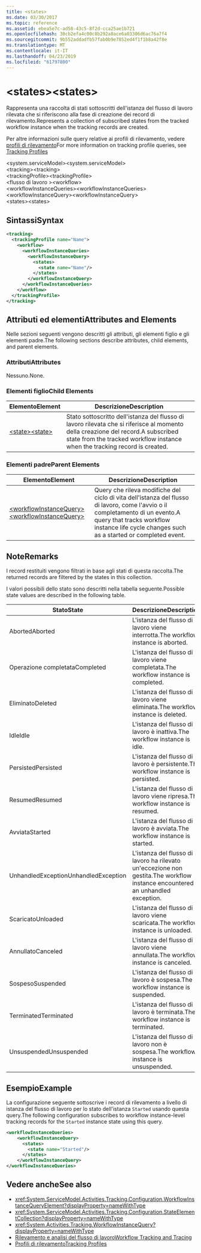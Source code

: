 ```yaml
---
title: <states>
ms.date: 03/30/2017
ms.topic: reference
ms.assetid: ebea5e7c-ad58-43c5-8f2d-cca25ae1b721
ms.openlocfilehash: 30cb2efa4c00c8b292a8ace6a03306d6ac76a7f4
ms.sourcegitcommit: 9b552addadfb57fab0b9e7852ed4f1f1b8a42f8e
ms.translationtype: MT
ms.contentlocale: it-IT
ms.lasthandoff: 04/23/2019
ms.locfileid: "61797800"
---
```

# <a name="states"></a><span data-ttu-id="355f2-101">\<states></span><span class="sxs-lookup"><span data-stu-id="355f2-101">\<states></span></span>
<span data-ttu-id="355f2-102">Rappresenta una raccolta di stati sottoscritti dell'istanza del flusso di lavoro rilevata che si riferiscono alla fase di creazione dei record di rilevamento.</span><span class="sxs-lookup"><span data-stu-id="355f2-102">Represents a collection of subscribed states from the tracked workflow instance when the tracking records are created.</span></span>  
  
 <span data-ttu-id="355f2-103">Per altre informazioni sulle query relative ai profili di rilevamento, vedere [profili di rilevamento](../../../../../docs/framework/windows-workflow-foundation/tracking-profiles.md)</span><span class="sxs-lookup"><span data-stu-id="355f2-103">For more information on tracking profile queries, see [Tracking Profiles](../../../../../docs/framework/windows-workflow-foundation/tracking-profiles.md)</span></span>  
  
<span data-ttu-id="355f2-104">\<system.serviceModel></span><span class="sxs-lookup"><span data-stu-id="355f2-104">\<system.serviceModel></span></span>  
<span data-ttu-id="355f2-105">\<tracking></span><span class="sxs-lookup"><span data-stu-id="355f2-105">\<tracking></span></span>  
<span data-ttu-id="355f2-106">\<trackingProfile></span><span class="sxs-lookup"><span data-stu-id="355f2-106">\<trackingProfile></span></span>  
<span data-ttu-id="355f2-107">\<flusso di lavoro ></span><span class="sxs-lookup"><span data-stu-id="355f2-107">\<workflow></span></span>  
<span data-ttu-id="355f2-108">\<workflowInstanceQueries></span><span class="sxs-lookup"><span data-stu-id="355f2-108">\<workflowInstanceQueries></span></span>  
<span data-ttu-id="355f2-109">\<workflowInstanceQuery></span><span class="sxs-lookup"><span data-stu-id="355f2-109">\<workflowInstanceQuery></span></span>  
<span data-ttu-id="355f2-110">\<states></span><span class="sxs-lookup"><span data-stu-id="355f2-110">\<states></span></span>  
  
## <a name="syntax"></a><span data-ttu-id="355f2-111">Sintassi</span><span class="sxs-lookup"><span data-stu-id="355f2-111">Syntax</span></span>  
  
```xml  
<tracking>
  <trackingProfile name="Name">
    <workflow>
      <workflowInstanceQueries>
        <workflowInstanceQuery>
          <states>
            <state name="Name"/>
          </states>
        </workflowInstanceQuery>
      </workflowInstanceQueries>
    </workflow>
  </trackingProfile>
</tracking>  
```  
  
## <a name="attributes-and-elements"></a><span data-ttu-id="355f2-112">Attributi ed elementi</span><span class="sxs-lookup"><span data-stu-id="355f2-112">Attributes and Elements</span></span>  
 <span data-ttu-id="355f2-113">Nelle sezioni seguenti vengono descritti gli attributi, gli elementi figlio e gli elementi padre.</span><span class="sxs-lookup"><span data-stu-id="355f2-113">The following sections describe attributes, child elements, and parent elements.</span></span>  
  
### <a name="attributes"></a><span data-ttu-id="355f2-114">Attributi</span><span class="sxs-lookup"><span data-stu-id="355f2-114">Attributes</span></span>  
 <span data-ttu-id="355f2-115">Nessuno.</span><span class="sxs-lookup"><span data-stu-id="355f2-115">None.</span></span>  
  
### <a name="child-elements"></a><span data-ttu-id="355f2-116">Elementi figlio</span><span class="sxs-lookup"><span data-stu-id="355f2-116">Child Elements</span></span>  
  
|<span data-ttu-id="355f2-117">Elemento</span><span class="sxs-lookup"><span data-stu-id="355f2-117">Element</span></span>|<span data-ttu-id="355f2-118">Descrizione</span><span class="sxs-lookup"><span data-stu-id="355f2-118">Description</span></span>|  
|-------------|-----------------|  
|[<span data-ttu-id="355f2-119">\<state></span><span class="sxs-lookup"><span data-stu-id="355f2-119">\<state></span></span>](../../../../../docs/framework/configure-apps/file-schema/windows-workflow-foundation/states.md)|<span data-ttu-id="355f2-120">Stato sottoscritto dell'istanza del flusso di lavoro rilevata che si riferisce al momento della creazione del record.</span><span class="sxs-lookup"><span data-stu-id="355f2-120">A subscribed state from the tracked workflow instance when the tracking record is created.</span></span>|  
  
### <a name="parent-elements"></a><span data-ttu-id="355f2-121">Elementi padre</span><span class="sxs-lookup"><span data-stu-id="355f2-121">Parent Elements</span></span>  
  
|<span data-ttu-id="355f2-122">Elemento</span><span class="sxs-lookup"><span data-stu-id="355f2-122">Element</span></span>|<span data-ttu-id="355f2-123">Descrizione</span><span class="sxs-lookup"><span data-stu-id="355f2-123">Description</span></span>|  
|-------------|-----------------|  
|[<span data-ttu-id="355f2-124">\<workflowInstanceQuery></span><span class="sxs-lookup"><span data-stu-id="355f2-124">\<workflowInstanceQuery></span></span>](../../../../../docs/framework/configure-apps/file-schema/windows-workflow-foundation/workflowinstancequery.md)|<span data-ttu-id="355f2-125">Query che rileva modifiche del ciclo di vita dell'istanza del flusso di lavoro, come l'avvio o il completamento di un evento.</span><span class="sxs-lookup"><span data-stu-id="355f2-125">A query that tracks workflow instance life cycle changes such as a started or completed event.</span></span>|  
  
## <a name="remarks"></a><span data-ttu-id="355f2-126">Note</span><span class="sxs-lookup"><span data-stu-id="355f2-126">Remarks</span></span>  
 <span data-ttu-id="355f2-127">I record restituiti vengono filtrati in base agli stati di questa raccolta.</span><span class="sxs-lookup"><span data-stu-id="355f2-127">The returned records are filtered by the states in this collection.</span></span>  
  
 <span data-ttu-id="355f2-128">I valori possibili dello stato sono descritti nella tabella seguente.</span><span class="sxs-lookup"><span data-stu-id="355f2-128">Possible state values are described in the following table.</span></span>  
  
|<span data-ttu-id="355f2-129">Stato</span><span class="sxs-lookup"><span data-stu-id="355f2-129">State</span></span>|<span data-ttu-id="355f2-130">Descrizione</span><span class="sxs-lookup"><span data-stu-id="355f2-130">Description</span></span>|  
|-----------|-----------------|  
|<span data-ttu-id="355f2-131">Aborted</span><span class="sxs-lookup"><span data-stu-id="355f2-131">Aborted</span></span>|<span data-ttu-id="355f2-132">L'istanza del flusso di lavoro viene interrotta.</span><span class="sxs-lookup"><span data-stu-id="355f2-132">The workflow instance is aborted.</span></span>|  
|<span data-ttu-id="355f2-133">Operazione completata</span><span class="sxs-lookup"><span data-stu-id="355f2-133">Completed</span></span>|<span data-ttu-id="355f2-134">L'istanza del flusso di lavoro viene completata.</span><span class="sxs-lookup"><span data-stu-id="355f2-134">The workflow instance is completed.</span></span>|  
|<span data-ttu-id="355f2-135">Eliminato</span><span class="sxs-lookup"><span data-stu-id="355f2-135">Deleted</span></span>|<span data-ttu-id="355f2-136">L'istanza del flusso di lavoro viene eliminata.</span><span class="sxs-lookup"><span data-stu-id="355f2-136">The workflow instance is deleted.</span></span>|  
|<span data-ttu-id="355f2-137">Idle</span><span class="sxs-lookup"><span data-stu-id="355f2-137">Idle</span></span>|<span data-ttu-id="355f2-138">L'istanza del flusso di lavoro è inattiva.</span><span class="sxs-lookup"><span data-stu-id="355f2-138">The workflow instance is idle.</span></span>|  
|<span data-ttu-id="355f2-139">Persisted</span><span class="sxs-lookup"><span data-stu-id="355f2-139">Persisted</span></span>|<span data-ttu-id="355f2-140">L'istanza del flusso di lavoro è persistente.</span><span class="sxs-lookup"><span data-stu-id="355f2-140">The workflow instance is persisted.</span></span>|  
|<span data-ttu-id="355f2-141">Resumed</span><span class="sxs-lookup"><span data-stu-id="355f2-141">Resumed</span></span>|<span data-ttu-id="355f2-142">L'istanza del flusso di lavoro viene ripresa.</span><span class="sxs-lookup"><span data-stu-id="355f2-142">The workflow instance is resumed.</span></span>|  
|<span data-ttu-id="355f2-143">Avviata</span><span class="sxs-lookup"><span data-stu-id="355f2-143">Started</span></span>|<span data-ttu-id="355f2-144">L'istanza del flusso di lavoro è avviata.</span><span class="sxs-lookup"><span data-stu-id="355f2-144">The workflow instance is started.</span></span>|  
|<span data-ttu-id="355f2-145">UnhandledException</span><span class="sxs-lookup"><span data-stu-id="355f2-145">UnhandledException</span></span>|<span data-ttu-id="355f2-146">L'istanza del flusso di lavoro ha rilevato un'eccezione non gestita.</span><span class="sxs-lookup"><span data-stu-id="355f2-146">The workflow instance encountered an unhandled exception.</span></span>|  
|<span data-ttu-id="355f2-147">Scaricato</span><span class="sxs-lookup"><span data-stu-id="355f2-147">Unloaded</span></span>|<span data-ttu-id="355f2-148">L'istanza del flusso di lavoro viene scaricata.</span><span class="sxs-lookup"><span data-stu-id="355f2-148">The workflow instance is unloaded.</span></span>|  
|<span data-ttu-id="355f2-149">Annullato</span><span class="sxs-lookup"><span data-stu-id="355f2-149">Canceled</span></span>|<span data-ttu-id="355f2-150">L'istanza del flusso di lavoro viene annullata.</span><span class="sxs-lookup"><span data-stu-id="355f2-150">The workflow instance is canceled.</span></span>|  
|<span data-ttu-id="355f2-151">Sospeso</span><span class="sxs-lookup"><span data-stu-id="355f2-151">Suspended</span></span>|<span data-ttu-id="355f2-152">L'istanza del flusso di lavoro è sospesa.</span><span class="sxs-lookup"><span data-stu-id="355f2-152">The workflow instance is suspended.</span></span>|  
|<span data-ttu-id="355f2-153">Terminated</span><span class="sxs-lookup"><span data-stu-id="355f2-153">Terminated</span></span>|<span data-ttu-id="355f2-154">L'istanza del flusso di lavoro è terminata.</span><span class="sxs-lookup"><span data-stu-id="355f2-154">The workflow instance is terminated.</span></span>|  
|<span data-ttu-id="355f2-155">Unsuspended</span><span class="sxs-lookup"><span data-stu-id="355f2-155">Unsuspended</span></span>|<span data-ttu-id="355f2-156">L'istanza del flusso di lavoro non è sospesa.</span><span class="sxs-lookup"><span data-stu-id="355f2-156">The workflow instance is unsuspended.</span></span>|  
  
## <a name="example"></a><span data-ttu-id="355f2-157">Esempio</span><span class="sxs-lookup"><span data-stu-id="355f2-157">Example</span></span>  
 <span data-ttu-id="355f2-158">La configurazione seguente sottoscrive i record di rilevamento a livello di istanza del flusso di lavoro per lo stato dell'istanza `Started` usando questa query.</span><span class="sxs-lookup"><span data-stu-id="355f2-158">The following configuration subscribes to workflow instance-level tracking records for the `Started` instance state using this query.</span></span>  
  
```xml  
<workflowInstanceQueries>  
    <workflowInstanceQuery>  
      <states>  
        <state name="Started"/>  
      </states>  
    </workflowInstanceQuery>  
</workflowInstanceQueries>  
```  
  
## <a name="see-also"></a><span data-ttu-id="355f2-159">Vedere anche</span><span class="sxs-lookup"><span data-stu-id="355f2-159">See also</span></span>

- <xref:System.ServiceModel.Activities.Tracking.Configuration.WorkflowInstanceQueryElement?displayProperty=nameWithType>
- <xref:System.ServiceModel.Activities.Tracking.Configuration.StateElementCollection?displayProperty=nameWithType>
- <xref:System.Activities.Tracking.WorkflowInstanceQuery?displayProperty=nameWithType>
- [<span data-ttu-id="355f2-160">Rilevamento e analisi del flusso di lavoro</span><span class="sxs-lookup"><span data-stu-id="355f2-160">Workflow Tracking and Tracing</span></span>](../../../../../docs/framework/windows-workflow-foundation/workflow-tracking-and-tracing.md)
- [<span data-ttu-id="355f2-161">Profili di rilevamento</span><span class="sxs-lookup"><span data-stu-id="355f2-161">Tracking Profiles</span></span>](../../../../../docs/framework/windows-workflow-foundation/tracking-profiles.md)
